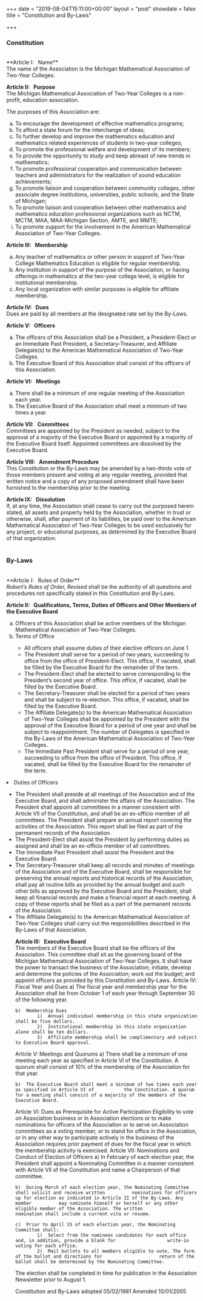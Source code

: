 +++
date = "2019-08-04T15:11:00+00:00"
layout = "post"
showdate = false
title = "Constitution and By-Laws"

+++

### Constitution
<br/>
**Article I: &nbsp; Name**<br/>
The name of the Association is the Michigan Mathematical Association of Two-Year Colleges.<br/>

**Article II: &nbsp; Purpose**<br/>
The Michigan Mathematical Association of Two-Year Colleges is a non-profit, education association.<br/>

The purposes of this Association are:
<ol type="a">
   <li> To encourage the development of effective mathematics programs;
   <li> To afford a state forum for the interchange of ideas;
   <li> To further develop and improve the mathematics education and mathematics related experiences of students in two-year colleges;</li>
   <li> To promote the professional welfare and development of its members;</li>
   <li> To provide the opportunity to study and keep abreast of new trends in mathematics;</li>
   <li> To promote professional cooperation and communication between teachers and administrators for the realization of sound education achievements;</li>
   <li> To promote liaison and cooperation between community colleges, other associate degree institutions, universities, public schools, and the State of Michigan;</li>
   <li> To promote liaison and cooperation between other mathematics and mathematics education professional organizations such as NCTM, MCTM, MAA, MAA-Michigan Section, AMTE, and MMTE;</li>
   <li> To promote support for the involvement in the American Mathematical Association of Two-Year Colleges.</li></ol>

**Article III: &nbsp; Membership**
<ol type="a">
   <li> Any teacher of mathematics or other person in support of Two-Year College Mathematics Education is eligible for regular membership.</li>
   <li> Any institution in support of the purpose of the Association, or having offerings in mathematics at the two-year college level, is eligible for institutional membership.</li>
   <li> Any local organization with similar purposes is eligible for affiliate membership.</li></ol>
   
**Article IV: &nbsp; Dues**<br/>
Dues are paid by all members at the designated rate set by the By-Laws.<br/>

**Article V: &nbsp; Officers**
<ol type="a">
   <li> The officers of this Association shall be a President, a President-Elect or an Immediate Past President, a Secretary-Treasurer, and Affiliate Delegate(s) to the American Mathematical Association of Two-Year Colleges.</li>
   <li> The Executive Board of this Association shall consist of the officers of this Association.</li></ol>
   
**Article VI: &nbsp; Meetings**
<ol type="a">
   <li> There shall be a minimum of one regular meeting of the Association each year.</li>
   <li> The Executive Board of the Association shall meet a minimum of two times a year.</li></ol>

**Article VII: &nbsp; Committees**<br/>
Committees are appointed by the President as needed, subject to the approval of a majority of the Executive Board or appointed by a majority of the Executive Board itself. Appointed committees are dissolved by the Executive Board.<br/>

**Article VIII: &nbsp; Amendment Procedure**<br/>
This Constitution or the By-Laws may be amended by a two-thirds vote of those members present and voting at any regular meeting, provided that written notice and a copy of any proposed amendment shall have been furnished to the membership prior to the meeting.<br/>

**Article IX: &nbsp; Dissolution**<br/>
If, at any time, the Association shall cease to carry out the purposed herein stated, all assets and property held by the Association, whether in trust or otherwise, shall, after payment of its liabilities, be paid over to the American Mathematical Association of Two-Year Colleges to be used exclusively for any project, or educational purposes, as determined by the Executive Board of that organization.
<br/><br/>

### By-Laws
<br/>
**Article I: &nbsp; Rules of Order**<br/>
<i>Robert’s Rules of Order, Revised</i> shall be the authority of all questions and procedures not specifically stated in this Constitution and By-Laws.<br/>

**Article II: &nbsp; Qualifications, Terms, Duties of Officers and Other Members of the Executive Board**
<ol type="a">
   <li> Officers of this Association shall be active members of the Michigan Mathematical Association of Two-Year Colleges.</li>
   <li> Terms of Office</li>
   <ul type="1">
      <li> All officers shall assume duties of their elective officers on June 1.</li>
		<li> The President shall serve for a period of two years, succeeding to office from the office of President-Elect. This office, if vacated, shall be filled by the Executive Board for the remainder of the term.</li>
      <li> The President-Elect shall be elected to serve corresponding to the President’s second year of office. This office, if vacated, shall be filled by the Executive Board.</li>
		<li> The Secretary-Treasurer shall be elected for a period of two years and shall be subject to re-election. This office, if vacated, shall be filled by the Executive Board.</li>
		<li> The Affiliate Delegate(s) to the American Mathematical Association of Two-Year Colleges shall be appointed by the President with the approval of the Executive Board for a period of one year and shall be subject to reappointment. The number of Delegates is 			specified in the By-Laws of the American Mathematical Association of Two-Year Colleges.</li>
		<li> The Immediate Past President shall serve for a period of one year, succeeding to office from the office of President. This office, if vacated, shall be filled by the Executive Board for the remainder of the term.</li></ol>

   <li> Duties of Officers</li>
   <ul type="1">
      <li> The President shall preside at all meetings of the Association and of the Executive Board, and shall administer the affairs of the Association. The President shall appoint all committees in a manner consistent with Article VII of the Constitution, and shall be an 			ex-officio member of all committees. The President shall prepare an annual report covering the activities of the Association. This report shall be filed as part of the permanent records of the Association.</li>
		<li> The President-Elect shall assist the President by performing duties as assigned and shall be an ex-officio member of all committees.</li>
      <li> The Immediate Past President shall assist the President and the Executive Board.</li>
		<li> The Secretary-Treasurer shall keep all records and minutes of meetings of the Association and of the Executive Board, shall be responsible for preserving the annual reports and historical records of the Association, shall pay all routine bills as provided by the annual budget and such other bills as approved by the Executive Board and the President, shall keep all financial records and make a financial report at each meeting. A copy of these reports shall be filed as a part of the permanent records of the Association.</li>
		<li> The Affiliate Delegate(s) to the American Mathematical Association of Two-Year Colleges shall carry out the responsibilities described in the By-Laws of that Association.</li></ol></ol>
      
**Article III: &nbsp; Executive Board**<br/>
The members of the Executive Board shall be the officers of the Association. This committee shall sit as the governing board of the Michigan Mathematical Association of Two-Year Colleges. It shall have the power to transact the business of the Association; initiate, develop and determine the policies of the Association; work out the budget; and appoint officers as provided by this Constitution and By-Laws.
Article IV: Fiscal Year and Dues
	a)	The fiscal year and membership year for the Association shall be from October 1 of each year 			through September 30 of the following year.

	b)	Membership Dues
			1)	Annual individual membership in this state organization shall be five dollars.
			2)	Institutional membership in this state organization alone shall be ten dollars.
			3)	Affiliate membership shall be complimentary and subject to Executive Board approval.
Article V: Meetings and Quorums
	a)	There shall be a minimum of one meeting each year as specified in Article VI of the Constitution. 		A quorum shall consist of 10% of the membership of the Association for that year.

	b)	The Executive Board shall meet a minimum of two times each year as specified in Article VI of 			the Constitution. A quorum for a meeting shall consist of a majority of the members of the 			Executive Board.
Article VI: Dues as Prerequisite for Active Participation
Eligibility to vote on Association business or in Association elections or to make nominations for officers of the Association or to serve on Association committees as a voting member, or to stand for office in the Association, or in any other way to participate actively in the business of the Association requires prior payment of dues for the fiscal year in which the membership activity is exercised.
Article VII: Nominations and Conduct of Election of Officers
	a)	In February of each election year, the President shall appoint a Nominating Committee in a 			manner consistent with Article VII of the Constitution and name a Chairperson of that committee.
	
	
	b)	During March of each election year, the Nominating Committee shall solicit and receive written 			nominations for officers up for election as indicated in Article II of the By-Laws. Any member 			may nominate himself or herself or any other eligible member of the Association. The written 			nomination shall include a current vita or resume.

	c)	Prior to April 15 of each election year, the Nominating Committee shall:
			1)	Select from the nominees candidates for each office and, in addition, provide a blank for 					write-in voting for each office.
			2)	Mail ballots to all members eligible to vote. The form of the ballot and directions for 					return of the ballot shall be determined by the Nominating Committee.

The election shall be completed in time for publication in the Association Newsletter prior to August 1.


Constitution and By-Laws adopted 05/02/1981
Amended 10/01/2005
